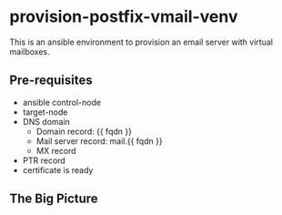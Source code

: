 # provision-postfix-vmail-venv

This is an ansible environment to provision an email server with virtual mailboxes.

## Pre-requisites

* ansible control-node
* target-node
* DNS domain
  - Domain record: {{ fqdn }}
  - Mail server record: mail.{{ fqdn }}
  - MX record
* PTR record
* certificate is ready

## The Big Picture
